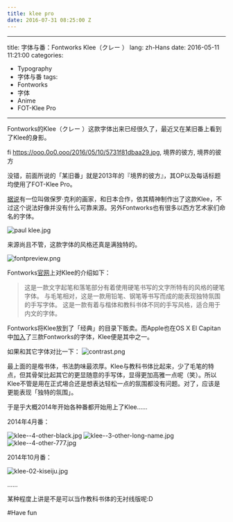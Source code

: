```yaml
---
title: klee pro
date: 2016-07-31 08:25:00 Z
---
```


---
title: 字体与番：Fontworks Klee（クレー ）
lang: zh-Hans
date: 2016-05-11 11:21:00
categories:
- Typography
- 字体与番
tags:
- Fontworks
- 字体
- Anime
- FOT-Klee Pro
---
Fontworks的Klee（クレー ）这款字体出来已经很久了，最近又在某旧番上看到了Klee的身影。

 fi https://ooo.0o0.ooo/2016/05/10/5731f81dbaa29.jpg, 境界的彼方, 境界的彼方 

没错，前面所说的「某旧番」就是2013年的『境界的彼方』，其OP以及每话标题均使用了FOT-Klee Pro。

[据说][1]有一位叫做保罗·克利的画家，和日本合作，依其精神制作出了这款Klee，不过这个说法好像并没有什么可靠来源。另外Fontworks也有很多以西方艺术家们命名的字体。

![paul klee.jpg](https://ooo.0o0.ooo/2016/05/10/5732a9ea72322.jpg)

来源尚且不管，这款字体的风格还真是满独特的。

![fontpreview.png](https://ooo.0o0.ooo/2016/05/10/5731f8b32a78d.png)

Fontworks[官网][2]上对Klee的介绍如下：

>这是一款文字起笔和落笔部分有着使用硬笔书写的文字所特有的风格的硬笔字体。
与毛笔相对，这是一款用铅笔、钢笔等书写而成的能表现独特氛围的手写字体。
这是一款有着与楷体和教科书体不同的手写风格，适合用于内文的字体。

Fontworks将Klee放到了「经典」的目录下贩卖。而Apple也在OS X El Capitan中[加入][3]了三款Fontworks的字体，Klee便是其中之一。

如果和其它字体对比一下：
![contrast.png](https://ooo.0o0.ooo/2016/05/10/5731f87980ae5.png)

最上面的是楷书体，书法韵味最浓厚。Klee与教科书体比起来，少了毛笔的特点，但其骨架比起其它的更显随意的手写体，显得更加高雅一点呢（笑）。所以Klee不管是用在正式埸合还是想表达轻松一点的氛围都没有问题。对了，应该是更能表现「独特的氛围」。

于是乎大概2014年开始各种番都开始用上了Klee……

2014年4月番：

![klee--4-other-black.jpg](https://ooo.0o0.ooo/2016/05/10/5731f83073a89.jpg)
![klee--3-other-long-name.jpg](https://ooo.0o0.ooo/2016/05/10/5731f8311ffeb.jpg)
![klee--4-other-777.jpg](https://ooo.0o0.ooo/2016/05/10/5731f835d318d.jpg)

2014年10月番：

![klee-02-kiseiju.jpg](https://ooo.0o0.ooo/2016/05/10/5731f833cfdb2.jpg)

……

某种程度上讲是不是可以当作教科书体的无衬线版呢:D

#Have fun

[1]: http://bbs.themex.net/showthread.php?t=16900444 "极限社区上关于Klee的讨论"
[2]: http://fontworks.co.jp/font/classic/klee/M.html "クレー M | クラシック | 書体を選ぶ | FONTWORKS"
[3]: http://www.macotakara.jp/blog/mac_os_x/entry-27164.html "OS X El Capitan採用フォント「筑紫A丸ゴシック、筑紫B丸ゴシック、クレー、ヒラギノ角ゴシック」について"
